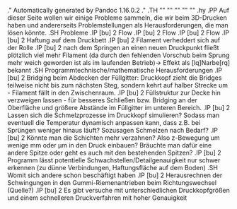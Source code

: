 .\" Automatically generated by Pandoc 1.16.0.2
.\"
.TH "" "" "" "" ""
.hy
.PP
Auf dieser Seite wollen wir einige Probleme sammeln, die wir beim
3D\-Drucken haben und andererseits Problemstellungen als
Herausforderungen, die man lösen könnte.
.SH Probleme
.IP \[bu] 2
Flow
.IP \[bu] 2
Flow
.IP \[bu] 2
Flow
.IP \[bu] 2
Haftung auf dem Druckbett
.IP \[bu] 2
Filament verheddert sich auf der Rolle
.IP \[bu] 2
nach dem Springen an einen neuen Druckpunkt fließt plötzlich viel mehr
Filament (da durch den fehlenden Vorschub beim Sprung mehr weich
geworden ist als im laufenden Betrieb)\-> Effekt als \[lq]Narbe\[rq]
bekannt
.SH Programmtechnische/mathematische Herausforderungen
.IP \[bu] 2
Bridging beim Abdecken der Füllgitter: Druckkopf zieht die Bridges
teilweise nicht bis zum nächsten Steg, sondern kehrt auf halber Strecke
um \- Filament fällt in den Zwischenraum.
.IP \[bu] 2
Füllstruktur zur Decke hin verzweigen lassen \- für besseres Schließen
bzw.
Bridging an der Oberfläche und größere Abstände im Füllgitter im unteren
Bereich.
.IP \[bu] 2
Lassen sich die Schmelzprozesse im Druckkopf simulieren?
Sodass man eventuell die Temperatur dynamisch anpassen kann, dass z.B.
bei Sprüngen weniger hinaus läuft?
Sozusagen Schmelzen nach Bedarf?
.IP \[bu] 2
Könnte man die Schichten mehr verzahnen?
Also z\-Bewegung um wenige mm oder µm in den Druck einbauen?
Bräuchte man dafür eine andere Spitze oder geht es auch mit den
bestehenden Spitzen?
.IP \[bu] 2
Programm lässt potentielle Schwachstellen/Detailgenauigkeit nur schwer
erkennen (zu dünne Verbindungen, Haftungsfläche auf dem Boden)
.SH Womit sich andere schon beschäftigt haben
.IP \[bu] 2
Herausrechnen der Schwingungen in den Gummi\-Riemenantrieben beim
Richtungswechsel (Quelle?)
.IP \[bu] 2
Es gibt versuche mit unterschiedlichen Druckkopfgrößen und einem
schnelleren Druckverfahren mit hoher Genauigkeit
